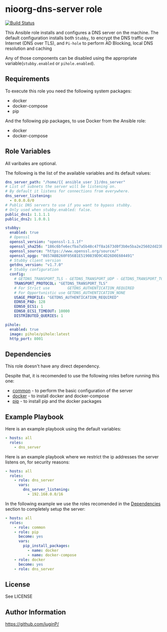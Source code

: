 nioorg-dns-server role
=========

[![Build Status](https://github.com/nioorg/role-dns-server/actions/workflows/build.yml/badge.svg?branch=master)](https://github.com/nioorg/role-dns-server/actions/workflows/build.yml)

This Ansible role installs and configures a DNS server on the machine. The default configuration installs both `Stubby`, to encrypt the DNS traffic over Internet (DNS over TLS), and `Pi-hole` to perform AD Blocking, local DNS resolution and caching

Any of those components can be disabled using the appropriate variable(`stubby.enabled` or `pihole.enabled`).

Requirements
------------

To execute this role you need the following system packages:

* docker
* docker-compose
* pip

And the following pip packages, to use Docker from the Ansible role:

* docker
* docker-compose

Role Variables
--------------

All varibales are optional.

The following is the list of the available variables and its default values:

```yaml
dns_server_path: "/home/{{ ansible_user }}/dns_server"
# List of subnets the server will be listening on.
# By default it listens for connections from everywhere.
dns_server_listening:
  - 0.0.0.0/0
# Public DNS servers to use if you want to bypass stubby.
# Only used when stubby.enabled: false.
public_dns1: 1.1.1.1
public_dns2: 1.0.0.1

stubby:
  enabled: true
  # Openssl
  openssl_version: "openssl-1.1.1f"
  openssl_sha256: "186c6bfe6ecfba7a5b48c47f8a1673d0f3b0e5ba2e25602dd23b629975da3f35"
  openssl_source: "https://www.openssl.org/source/"
  openssl_opgp: "8657ABB260F056B1E5190839D9C4D26D0E604491"
  # Stubby client version
  getdns_version: "v1.7.0"
  # Stubby configuration
  config:
    # GETDNS_TRANSPORT_TLS - GETDNS_TRANSPORT_UDP - GETDNS_TRANSPORT_TCP
    TRANSPORT_PROTOCOL: "GETDNS_TRANSPORT_TLS"
    # For Strict use        GETDNS_AUTHENTICATION_REQUIRED
    # For Opportunistic use GETDNS_AUTHENTICATION_NONE
    USAGE_PROFILE: "GETDNS_AUTHENTICATION_REQUIRED"
    EDNS0_PAD: 128
    EDNS0_ECS1: 1
    EDNS0_ECS1_TIMEOUT: 10000
    DISTRIBUTED_QUERIES: 1

pihole:
  enabled: true
  image: pihole/pihole:latest
  http_port: 8001
```

Dependencies
------------

This role doesn't have any direct dependency.

Despite that, it is recomended to use the following roles before running this one:
* [common](https://github.com/nioorg/role-common) - to perform the basic configuration of the server
* [docker](https://github.com/geerlingguy/ansible-role-docker) - to install docker and docker-compose
* [pip](https://github.com/geerlingguy/ansible-role-pip.git) - to install pip and the docker packages

Example Playbook
----------------

Here is an example playbook using the default variables:

```yaml
- hosts: all
  roles:
    - dns_server
```

Here is an example playbook where we restrict the ip addresses the server listens on, for security reasons:

```yaml
- hosts: all
  roles:
    - role: dns_server
      vars:
        dns_server_listening:
          - 192.168.0.0/16
```

In the following example we use the roles recomended in the [Dependencies](https://github.com/nioorg/role-dns-server#dependencies) section to completely setup the server:

```yaml
- hosts: all
  roles:
    - role: common
    - role: pip
      become: yes
      vars:
        pip_install_packages:
          - name: docker
          - name: docker-compose
    - role: docker
      become: yes
    - role: dns_server
```

License
-------

See LICENSE

Author Information
------------------

https://github.com/iuginP/
